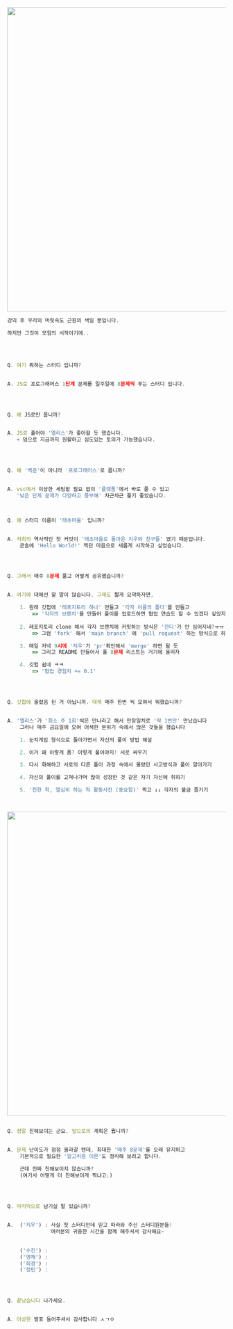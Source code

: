 <img src="https://user-images.githubusercontent.com/89372201/229771272-6b67e9c1-905f-4a86-9c0d-1a8a230df4b7.jpeg" width = "700">

</br>

```js
강의 후 우리의 머릿속도 근원의 색일 뿐입니다.

하지만 그것이 모험의 시작이기에..
```

</br>

```js

Q. 여기 뭐하는 스터디 입니까?


A. JS로 프로그래머스 1단계 문제를 일주일에 8문제씩 푸는 스터디 입니다.




Q. 왜 JS로만 풉니까? 


A. JS로 풀어야 '엘리스'가 좋아할 듯 했습니다.
   + 덤으로 지금까지 원활하고 심도있는 토의가 가능했습니다.




Q. 왜 '백준'이 아니라 '프로그래머스'로 풉니까?


A. vsc에서 이상한 세팅할 필요 없이 '플랫폼'에서 바로 풀 수 있고
   '낮은 단계 문제가 다양하고 풍부해' 차근차근 풀기 좋았습니다.



Q. 왜 스터디 이름이 '태초마을' 입니까?


A. 저희의 역사적인 첫 커밋이 '태초마을로 돌아온 지우와 친구들' 였기 때문입니다.
    콘솔에 'Hello World!' 찍던 마음으로 새롭게 시작하고 싶었습니다.




Q. 그래서 매주 8문제 풀고 어떻게 공유했습니까?


A. 여기에 대해선 할 말이 많습니다. 그래도 짧게 요약하자면, 

    1. 원래 깃헙에 '레포지토리 하나' 만들고 '각자 이름의 폴더'를 만들고
        => '각자의 브랜치'를 만들어 풀이를 업로드하면 협업 연습도 할 수 있겠다 싶었지만,
    
    2. 레포지토리 clone 해서 각자 브랜치에 커밋하는 방식은 '잔디'가 안 심어지네?ㅠㅠ
        => 그럼 'fork' 해서 'main branch' 에 'pull request' 하는 방식으로 하자!

    3. 매일 저녁 9시에 '지우'가 'pr'확인해서 'merge' 하면 될 듯
        => 그리고 README 만들어서 풀 8문제 리스트는 거기에 올리자

    4. 깃헙 쉽네 ㅋㅋ
        => '협업 경험치 += 0.1'




Q. 깃헙에 올렸음 된 거 아닙니까. 대체 매주 한번 씩 모여서 뭐했습니까?


A. '엘리스'가 '최소 주 1회'씩은 만나라고 해서 만장일치로 '딱 1번만' 만났습니다
    그러나 매주 금요일에 모여 어색한 분위기 속에서 많은 것들을 했습니다

    1. 눈치게임 형식으로 돌아가면서 자신의 풀이 방법 해설

    2. 이거 왜 이렇게 품? 이렇게 풀어야지! 서로 싸우기

    3. 다시 화해하고 서로의 다른 풀이 과정 속에서 몰랐던 사고방식과 풀이 알아가기

    4. 자신의 풀이를 고쳐나가며 많이 성장한 것 같은 자기 자신에 취하기

    5. '친한 척, 열심히 하는 척 활동사진 (중요함)' 찍고 ↓↓ 각자의 불금 즐기기




```

<img src="https://github.com/ziuss76/JS-Pro/blob/main/%ED%99%9C%EB%8F%99%20%EC%9A%94%EC%95%BD/%ED%83%9C%EC%B4%88%EB%A7%88%EC%9D%84_3%EC%A3%BC%EC%B0%A8_%EC%9D%B8%EC%A6%9D%EC%82%AC%EC%A7%84.JPG?raw=true" width = "700">


```js

Q. 정말 친해보이는 군요. 앞으로의 계획은 뭡니까?


A. 문제 난이도가 점점 올라갈 텐데, 최대한 '매주 8문제'를 오래 유지하고 
    기본적으로 필요한 '알고리즘 이론'도 정리해 보려고 합니다.

    근데 진짜 친해보이지 않습니까? 
    (여기서 어떻게 더 친해보이게 찍냐고;)

    


Q. 마지막으로 남기실 말 있습니까?


A.  ('지우') : 사실 첫 스터디인데 믿고 따라와 주신 스터디원분들! 
              여러분의 귀중한 시간을 함께 해주셔서 감사해요~
              

    ('수진') :
    ('영채') :
    ('희경') :
    ('정민') :




Q. 끝났습니다 나가세요.


A. 이상한 발표 들어주셔서 감사합니다 ㅅㄱㅇ

```

